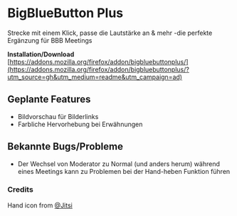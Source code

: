 # BigBlueButton Plus
Strecke mit einem Klick, passe die Lautstärke an & mehr -die perfekte Ergänzung für BBB Meetings

**Installation/Download** [https://addons.mozilla.org/firefox/addon/bigbluebuttonplus/](https://addons.mozilla.org/firefox/addon/bigbluebuttonplus/?utm_source=gh&utm_medium=readme&utm_campaign=ad)

## Geplante Features
- Bildvorschau für Bilderlinks
- Farbliche Hervorhebung bei Erwähnungen

## Bekannte Bugs/Probleme
- Der Wechsel von Moderator zu Normal (und anders herum) während eines Meetings kann zu Problemen bei der Hand-heben Funktion führen

### Credits
Hand icon from [@Jitsi](https://github.com/jitsi/jitsi-meet)
